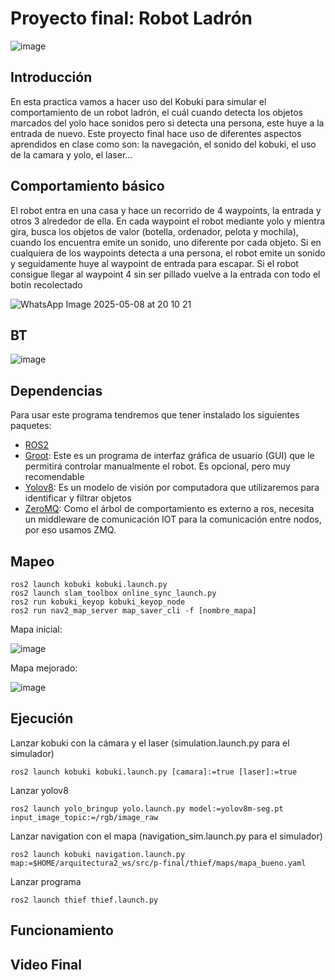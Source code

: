 # Proyecto final: Robot Ladrón

![image](https://github.com/user-attachments/assets/375b8c13-2f68-466f-80bd-9c7d6210fcd3)


## Introducción

En esta practica vamos a hacer uso del Kobuki para simular el comportamiento de un robot ladrón, el cuál cuando detecta los objetos marcados del yolo hace sonidos pero si detecta una persona, este huye a la entrada de nuevo.
Este proyecto final hace uso de diferentes aspectos aprendidos en clase como son: la navegación, el sonido del kobuki, el uso de la camara y yolo, el laser...

## Comportamiento básico

El robot entra en una casa y hace un recorrido de 4 waypoints, la entrada y otros 3 alrededor de ella. En cada waypoint el robot mediante yolo y mientra gira, busca los objetos de valor (botella, ordenador, pelota y mochila), cuando los encuentra emite un sonido, uno diferente por cada objeto. Si en cualquiera de los waypoints detecta a una persona, el robot emite un sonido y seguidamente huye al waypoint de entrada para escapar. Si el robot consigue llegar al waypoint 4 sin ser pillado vuelve a la entrada con todo el botín recolectado

![WhatsApp Image 2025-05-08 at 20 10 21](https://github.com/user-attachments/assets/af478300-70fb-411c-b90d-9c6f9710a410)

## BT

![image](https://github.com/user-attachments/assets/f28fb256-88b9-4562-8178-f75f98cf986c)


## Dependencias

Para usar este programa tendremos que tener instalado los siguientes paquetes:
- [ROS2](https://docs.ros.org/en/jazzy/)
- [Groot](https://github.com/BehaviorTree/Groot): Este es un programa de interfaz gráfica de usuario (GUI) que le permitirá controlar manualmente el robot. Es opcional, pero muy recomendable
- [Yolov8](https://github.com/mgonzs13/yolov8_ros): Es un modelo de visión por computadora que utilizaremos para identificar y filtrar objetos
- [ZeroMQ](https://zeromq.org): Como el árbol de comportamiento es externo a ros, necesita un middleware de comunicación IOT para la comunicación entre nodos, por eso usamos ZMQ.

## Mapeo

```shell
ros2 launch kobuki kobuki.launch.py
ros2 launch slam_toolbox online_sync_launch.py
ros2 run kobuki_keyop kobuki_keyop_node
ros2 run nav2_map_server map_saver_cli -f [nombre_mapa]
```

Mapa inicial:

![image](https://github.com/user-attachments/assets/db9a07fb-374b-4830-af08-14474c9f1ade)

Mapa mejorado:

![image](https://github.com/user-attachments/assets/c82bc5ed-8ab0-495a-8601-5b1fcce9dec6)



## Ejecución

Lanzar kobuki con la cámara y el laser (simulation.launch.py para el simulador)
```shell
ros2 launch kobuki kobuki.launch.py [camara]:=true [laser]:=true
```
Lanzar yolov8
```shell
ros2 launch yolo_bringup yolo.launch.py model:=yolov8m-seg.pt input_image_topic:=/rgb/image_raw
```
Lanzar navigation con el mapa (navigation_sim.launch.py para el simulador)
```shell
ros2 launch kobuki navigation.launch.py map:=$HOME/arquitectura2_ws/src/p-final/thief/maps/mapa_bueno.yaml
```
Lanzar programa
```shell
ros2 launch thief thief.launch.py
```

## Funcionamiento

## Video Final
